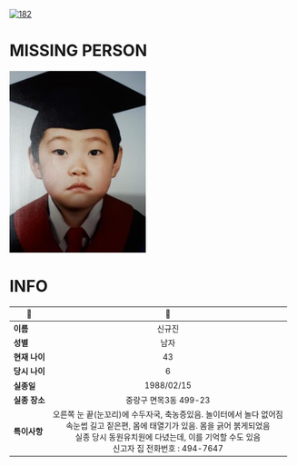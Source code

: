 [![182](https://img.shields.io/badge/%EC%8B%A4%EC%A2%85%EC%8B%A0%EA%B3%A0%EB%8A%94%20%EA%B5%AD%EB%B2%88%EC%97%86%EC%9D%B4-182-blue)](http://safe182.go.kr/index.do)

# MISSING PERSON

<img src="./missing_person.jpg">

# INFO

|🔑|💎|
|--|:--:|
|**이름**|신규진|
|**성별**|남자|
|**현재 나이**|43|
|**당시 나이**|6|
|**실종일**|1988/02/15|
|**실종 장소**|중랑구 면목3동 499-23 |
|**특이사항**|오른쪽 눈 끝(눈꼬리)에 수두자국, 축농증있음. 놀이터에서 놀다 없어짐</br>속눈썹 길고 짙은편, 몸에 태열기가 있음. 몸을 긁어 붉게되었음</br>실종 당시 동원유치원에 다녔는데, 이를 기억할 수도 있음</br>신고자 집 전화번호 : 494-7647|
